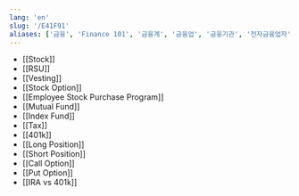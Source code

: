 ```yaml
---
lang: 'en'
slug: '/E41F91'
aliases: ['금융', 'Finance 101', '금융계', '금융업', '금융기관', '전자금융업자', '금융사']
---
```


- [[Stock]]
- [[RSU]]
- [[Vesting]]
- [[Stock Option]]
- [[Employee Stock Purchase Program]]
- [[Mutual Fund]]
- [[Index Fund]]
- [[Tax]]
- [[401k]]
- [[Long Position]]
- [[Short Position]]
- [[Call Option]]
- [[Put Option]]
- [[IRA vs 401k]]
